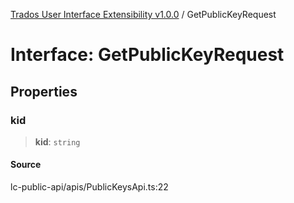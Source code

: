 [Trados User Interface Extensibility v1.0.0](../wiki/globals) / GetPublicKeyRequest

# Interface: GetPublicKeyRequest

## Properties

### kid

> **kid**: `string`

#### Source

lc-public-api/apis/PublicKeysApi.ts:22
